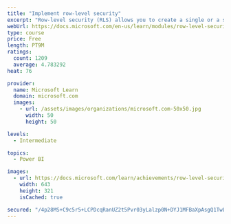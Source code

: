 ```yaml
---
title: "Implement row-level security"
excerpt: "Row-level security (RLS) allows you to create a single or a set of reports that targets data for a specific user. In this module, you will learn how to implement RLS by using either a static or dynamic method and how Microsoft Power BI simplifies testing RLS in Power BI Desktop and Power BI service."
webUrl: https://docs.microsoft.com/en-us/learn/modules/row-level-security-power-bi/
type: course
price: Free
length: PT9M
ratings:
  count: 1209
  average: 4.783292
heat: 76

provider:
  name: Microsoft Learn
  domain: microsoft.com
  images:
    - url: /assets/images/organizations/microsoft.com-50x50.jpg
      width: 50
      height: 50

levels:
  - Intermediate

topics:
  - Power BI

images:
  - url: https://docs.microsoft.com/learn/achievements/row-level-security-power-bi-social.png
    width: 643
    height: 321
    isCached: true

secured: "/4p28MS+C9c5r5+LCPDcqRanUZ2t5Pvr03yLalzp0N+DYJ1MFBaXpAsgQ1TwLbxRC9R+FlDEfH+PPYXL4JdgYnpGieL5jOpqh/rsZvUqkxuIRJnoDsFk5Uqd5BASxjvSDrnmV1Djko2vbMUFCQta0ftEn+ljNwaLLJbdptQ0TJ9m8e/1KrXguZQW/+atZqA8ltF8LPsG5ctnS/3AcUbYFq9cMG7minslZ9BysMdIgLf/jeIr92zvRE0IaEDmYJqUJLFdLmSLk1hMSJtepy79PHyZm5Sg1nudj28Hw7xTsNnK8+2bMMljEnsolgkea4pxhKjSPj5u86ulqDKAgAgaa/DRQjKlfI0gQydjSLRuJjHwLS4LKNlmdSoWyfEbb/hTX5IaBFOLEmC4kL10moEdBRCkq+FUmUnXlXMWe4AXsA8=;M1lI4rgDvpyAxlEbvKcshg=="
---
```


